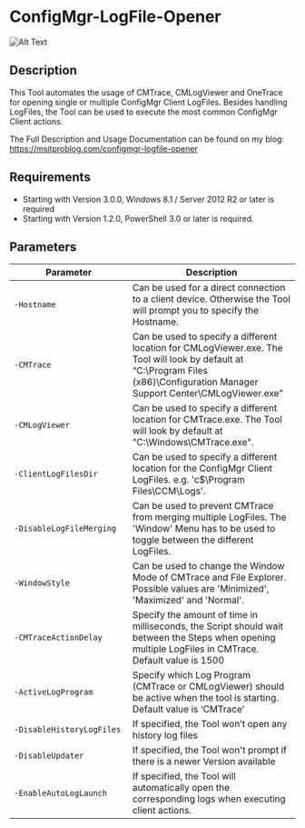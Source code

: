 # ConfigMgr-LogFile-Opener
![Alt Text](https://msitproblog.com/wp-content/uploads/2020/04/configmgr_logfile_opener_2.1.2_part1.png)

## Description
This Tool automates the usage of CMTrace, CMLogViewer and OneTrace for opening single or multiple ConfigMgr Client LogFiles. Besides handling LogFiles, the Tool can be used to execute the most common ConfigMgr Client actions.

The Full Description and Usage Documentation can be found on my blog: https://msitproblog.com/configmgr-logfile-opener

## Requirements
* Starting with Version 3.0.0, Windows 8.1 / Server 2012 R2 or later is required
* Starting with Version 1.2.0, PowerShell 3.0 or later is required.

## Parameters
&nbsp;&nbsp;&nbsp;&nbsp;&nbsp;&nbsp;&nbsp;&nbsp;&nbsp;&nbsp;&nbsp;&nbsp;&nbsp;Parameter&nbsp;&nbsp;&nbsp;&nbsp;&nbsp;&nbsp;&nbsp;&nbsp;&nbsp;&nbsp;&nbsp;&nbsp;&nbsp; | Description
------------ | -------------
`-Hostname` |  Can be used for a direct connection to a client device. Otherwise the Tool will prompt you to specify the Hostname.
`-CMTrace` |  Can be used to specify a different location for CMLogViewer.exe. The Tool will look by default at “C:\Program Files (x86)\Configuration Manager Support Center\CMLogViewer.exe”
`-CMLogViewer` |  Can be used to specify a different location for CMTrace.exe. The Tool will look by default at "C:\Windows\CMTrace.exe".
`-ClientLogFilesDir` |  Can be used to specify a different location for the ConfigMgr Client LogFiles. e.g. 'c$\Program Files\CCM\Logs'.
`-DisableLogFileMerging` |  Can be used to prevent CMTrace from merging multiple LogFiles. The 'Window' Menu has to be used to toggle between the different LogFiles.
`-WindowStyle` |  Can be used to change the Window Mode of CMTrace and File Explorer. Possible values are 'Minimized', 'Maximized' and 'Normal'.
`-CMTraceActionDelay` |  Specify the amount of time in milliseconds, the Script should wait between the Steps when opening multiple LogFiles in CMTrace. Default value is 1500
`-ActiveLogProgram` |  Specify which Log Program (CMTrace or CMLogViewer) should be active when the tool is starting. Default value is ‘CMTrace’
`-DisableHistoryLogFiles` |  If specified, the Tool won’t open any history log files
`-DisableUpdater` |  If specified, the Tool won't prompt if there is a newer Version available
`-EnableAutoLogLaunch` |  If specified, the Tool will automatically open the corresponding logs when executing client actions.
